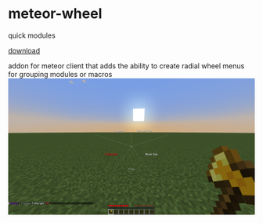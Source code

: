 # meteor-wheel
quick modules

[download](https://github.com/tw0ten/mc-meteor-wheel/releases/tag/snapshot)

addon for meteor client that adds the ability to create radial wheel menus for grouping modules or macros
![screenshot](.github/README/screenshot.png)
